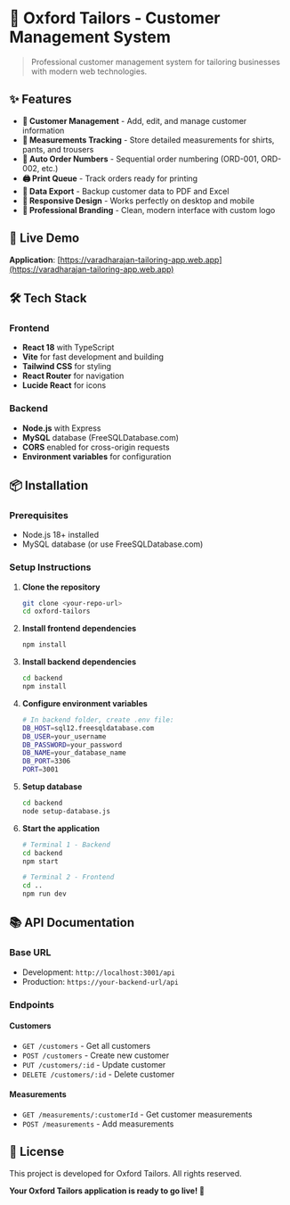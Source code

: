 # 🎯 Oxford Tailors - Customer Management System

> Professional customer management system for tailoring businesses with modern web technologies.

## ✨ Features

- **👥 Customer Management** - Add, edit, and manage customer information
- **📏 Measurements Tracking** - Store detailed measurements for shirts, pants, and trousers  
- **🔢 Auto Order Numbers** - Sequential order numbering (ORD-001, ORD-002, etc.)
- **🖨️ Print Queue** - Track orders ready for printing
- **💾 Data Export** - Backup customer data to PDF and Excel
- **📱 Responsive Design** - Works perfectly on desktop and mobile
- **🎨 Professional Branding** - Clean, modern interface with custom logo

## 🚀 Live Demo

**Application**: [https://varadharajan-tailoring-app.web.app](https://varadharajan-tailoring-app.web.app)

## 🛠️ Tech Stack

### Frontend
- **React 18** with TypeScript
- **Vite** for fast development and building
- **Tailwind CSS** for styling
- **React Router** for navigation
- **Lucide React** for icons

### Backend
- **Node.js** with Express
- **MySQL** database (FreeSQLDatabase.com)
- **CORS** enabled for cross-origin requests
- **Environment variables** for configuration

## 📦 Installation

### Prerequisites
- Node.js 18+ installed
- MySQL database (or use FreeSQLDatabase.com)

### Setup Instructions

1. **Clone the repository**
   ```bash
   git clone <your-repo-url>
   cd oxford-tailors
   ```

2. **Install frontend dependencies**
   ```bash
   npm install
   ```

3. **Install backend dependencies**
   ```bash
   cd backend
   npm install
   ```

4. **Configure environment variables**
   ```bash
   # In backend folder, create .env file:
   DB_HOST=sql12.freesqldatabase.com
   DB_USER=your_username
   DB_PASSWORD=your_password
   DB_NAME=your_database_name
   DB_PORT=3306
   PORT=3001
   ```

5. **Setup database**
   ```bash
   cd backend
   node setup-database.js
   ```

6. **Start the application**
   ```bash
   # Terminal 1 - Backend
   cd backend
   npm start

   # Terminal 2 - Frontend
   cd ..
   npm run dev
   ```

## 📚 API Documentation

### Base URL
- Development: `http://localhost:3001/api`
- Production: `https://your-backend-url/api`

### Endpoints

#### Customers
- `GET /customers` - Get all customers
- `POST /customers` - Create new customer
- `PUT /customers/:id` - Update customer
- `DELETE /customers/:id` - Delete customer

#### Measurements
- `GET /measurements/:customerId` - Get customer measurements
- `POST /measurements` - Add measurements

## 📄 License

This project is developed for Oxford Tailors. All rights reserved.

**Your Oxford Tailors application is ready to go live! 🎉**
